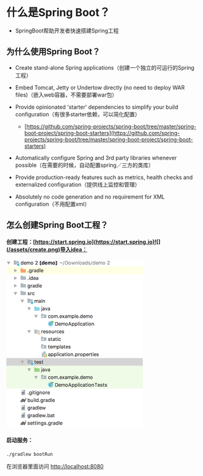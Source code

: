 # 什么是Spring Boot？

* SpringBoot帮助开发者快速搭建Spring工程

## 为什么使用Spring Boot？

* Create stand-alone Spring applications（创建一个独立的可运行的Spring工程）

* Embed Tomcat, Jetty or Undertow directly \(no need to deploy WAR files\)（嵌入web容器，不需要部署war包）

* Provide opinionated 'starter' dependencies to simplify your build configuration（有很多starter依赖，可以简化配置）

  * [https://github.com/spring-projects/spring-boot/tree/master/spring-boot-project/spring-boot-starters](https://github.com/spring-projects/spring-boot/tree/master/spring-boot-project/spring-boot-starters)

* Automatically configure Spring and 3rd party libraries whenever possible（在需要的时候，自动配置spring／三方的类库）

* Provide production-ready features such as metrics, health checks and externalized configuration（提供线上监控和管理）

* Absolutely no code generation and no requirement for XML configuration（不用配置xml）

## 怎么创建Spring Boot工程？

#### 创建工程：[https://start.spring.io](https://start.spring.io)![](/assets/create.png)导入idea：

![](/assets/import.png)

#### 启动服务：

```bash
./gradlew bootRun
```

在浏览器里面访问 [http://localhost:8080](http://localhost:8080)

